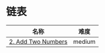 # 链表

**名称**|**难度**
--------|--------
[2. Add Two Numbers](../problems/2%20Add%20Two%20Numbers)|medium
